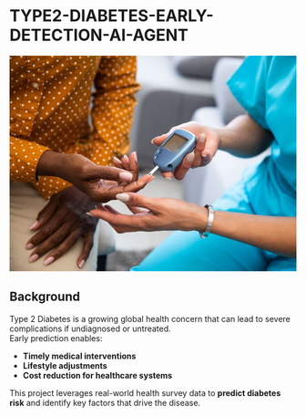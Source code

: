 # TYPE2-DIABETES-EARLY-DETECTION-AI-AGENT

![Profile Photo](images/Profile%20Photo.jpg)

## Background
Type 2 Diabetes is a growing global health concern that can lead to severe complications if undiagnosed or untreated.  
Early prediction enables:
- **Timely medical interventions**
- **Lifestyle adjustments**
- **Cost reduction for healthcare systems**

This project leverages real-world health survey data to **predict diabetes risk** and identify key factors that drive the disease.


